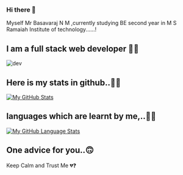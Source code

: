 ### Hi there 👋

Myself Mr Basavaraj N M ,currently studying BE second year in M S Ramaiah Institute of technology......!


I am a full stack web developer 👻🙈
-------------------------------------------------------------------------------------------------------------------------------------------------------------------------
![dev](https://user-images.githubusercontent.com/95290162/173196765-bdadf028-ed03-4932-b576-cd4b1c501842.jpg)


Here is my stats in github..🐐😃
-------------------------------------------------------------------------------------------------------------------------------------------------------------------------
[![My GitHub Stats](https://github-readme-stats.vercel.app/api/?username=basavarajworld&count_private=true&theme=tokyonight&showicons=true)]()

languages which are learnt by me,..🙂🙂
-------------------------------------------------------------------------------------------------------------------------------------------------------------------------
[![My GitHub Language Stats](https://github-readme-stats.vercel.app/api/top-langs/?username=basavarajworld&langs_count=5&theme=tokyonight)]()

One advice for you..🙃
-------------------------------------------------------------------------------------------------------------------------------------------------------------------------
Keep Calm and Trust Me 💔❓
